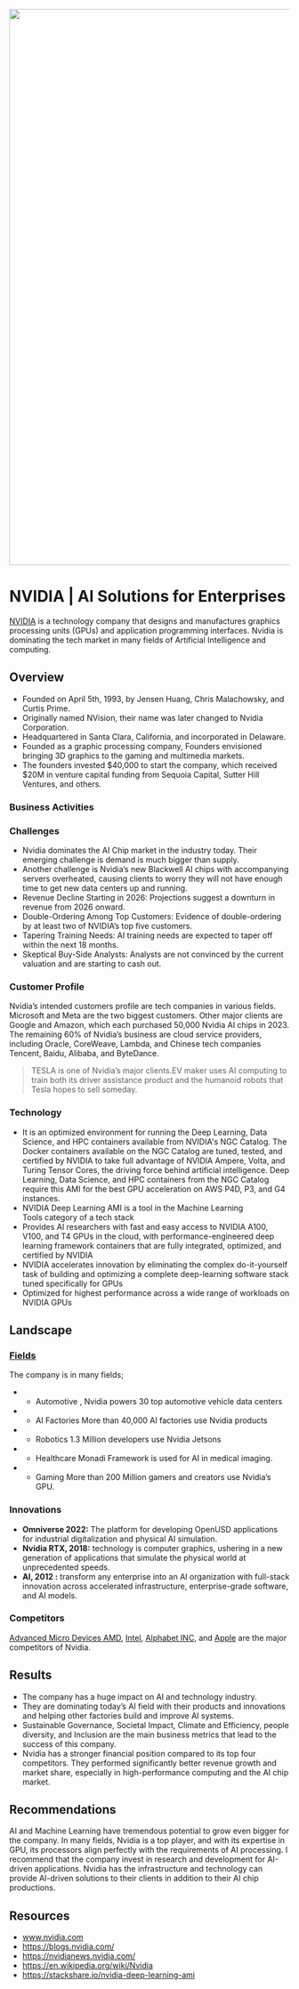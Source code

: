 
<p align ="center">
<img src="https://blog.adobe.com/en/publish/2020/05/14/media_1acd5784ccb9c7f8e6216341e21cf25eb9b3f715f.png?width=2000&format=webply&optimize=medium" width="1000">


# NVIDIA | AI Solutions for Enterprises

 [NVIDIA](https://www.nvidia.com/en-us/) is a technology company that designs and manufactures graphics processing units (GPUs) and application programming interfaces. Nvidia is dominating the tech market in many fields of Artificial Intelligence and computing. 

## Overview

- Founded on April 5th, 1993, by Jensen Huang, Chris Malachowsky, and Curtis Prime.
- Originally named NVision, their name was later changed to Nvidia Corporation.
- Headquartered in Santa Clara, California, and incorporated in Delaware.
- Founded as a graphic processing company, Founders envisioned bringing 3D graphics to the gaming and multimedia markets.
- The founders invested $40,000 to start the company, which received $20M in venture capital funding from Sequoia Capital, Sutter Hill Ventures, and others.


### Business Activities

### Challenges

- Nvidia dominates the AI Chip market in the industry today. Their emerging challenge is demand is much bigger than supply. 
- Another challenge is Nvidia’s new Blackwell AI chips with accompanying servers overheated, causing clients to worry they will not have enough time to get new data centers up and running.
- Revenue Decline Starting in 2026: Projections suggest a downturn in revenue from 2026 onward.
- Double-Ordering Among Top Customers: Evidence of double-ordering by at least two of NVIDIA’s top five customers.
- Tapering Training Needs: AI training needs are expected to taper off within the next 18 months.
- Skeptical Buy-Side Analysts: Analysts are not convinced by the current valuation and are starting to cash out.



### Customer Profile 

Nvidia’s intended customers profile are tech companies in various fields.
Microsoft and Meta are the two biggest customers. Other major clients are Google and Amazon, which each purchased 50,000 Nvidia AI chips in 2023.
The remaining 60% of Nvidia’s business are cloud service providers, including Oracle, CoreWeave, Lambda, and Chinese tech companies Tencent, Baidu, Alibaba, and ByteDance. 

>TESLA is one of Nvidia’s major clients.EV maker uses AI computing to train both its driver assistance product and the humanoid robots that Tesla hopes to sell someday.



### Technology

- It is an optimized environment for running the Deep Learning, Data Science, and HPC containers available from NVIDIA's NGC Catalog. The Docker containers available on the NGC Catalog are tuned, tested, and certified by NVIDIA to take full advantage of NVIDIA Ampere, Volta, and Turing Tensor Cores, the driving force behind artificial intelligence. Deep Learning, Data Science, and HPC containers from the NGC Catalog require this AMI for the best GPU acceleration on AWS P4D, P3, and G4 instances.
- NVIDIA Deep Learning AMI is a tool in the Machine Learning Tools category of a tech stack
- Provides AI researchers with fast and easy access to NVIDIA A100, V100, and T4 GPUs in the cloud, with performance-engineered deep learning framework containers that are fully integrated, optimized, and certified by NVIDIA
- NVIDIA accelerates innovation by eliminating the complex do-it-yourself task of building and optimizing a complete deep-learning software stack tuned specifically for GPUs
- Optimized for highest performance across a wide range of workloads on NVIDIA GPUs


## Landscape

### [Fields](https://www.nvidia.com/en-us/industries/)

The company is in many fields; 
- * Automotive , Nvidia powers 30 top automotive vehicle data centers
- * AI Factories More than 40,000 AI factories use Nvidia products
- * Robotics 1.3 Million developers use Nvidia Jetsons
- * Healthcare Monadi Framework is used for AI in medical imaging.
- * Gaming More than 200 Million gamers and creators use Nvidia’s GPU.


### Innovations

- **Omniverse 2022:** The platform for developing OpenUSD applications for industrial digitalization and physical AI simulation.
- **Nvidia RTX, 2018:** technology is computer graphics, ushering in a new generation of applications that simulate the physical world at unprecedented speeds.
- **AI, 2012 :** transform any enterprise into an AI organization with full-stack innovation across accelerated infrastructure, enterprise-grade software, and AI models.

### Competitors

[Advanced Micro Devices AMD](https://www.amd.com/en.html), [Intel](https://www.intel.com/content/www/us/en/homepage.html), [Alphabet INC](https://abc.xyz/), and [Apple](https://www.apple.com/) are the major competitors of Nvidia. 



## Results
- The company has a huge impact on AI and technology industry. 
- They are dominating today’s AI field with their products and innovations and helping other factories build and improve AI systems.
- Sustainable Governance, Societal Impact, Climate and Efficiency, people diversity, and Inclusion are the main business metrics that lead to the success of this company.
- Nvidia has a stronger financial position compared to its top four competitors. They performed significantly better revenue growth and market share, especially in high-performance computing and the AI chip market.


## Recommendations

AI and Machine Learning have tremendous potential to grow even bigger for the company. In many fields, Nvidia is a top player, and with its expertise in GPU, its processors align perfectly with the requirements of AI  processing. I recommend that the company invest in research and development for AI-driven applications.
Nvidia has the infrastructure and technology can provide AI-driven solutions to their clients in addition to their AI chip productions.


## Resources

- www.nvidia.com
- https://blogs.nvidia.com/
- https://nvidianews.nvidia.com/
- https://en.wikipedia.org/wiki/Nvidia
- https://stackshare.io/nvidia-deep-learning-ami
